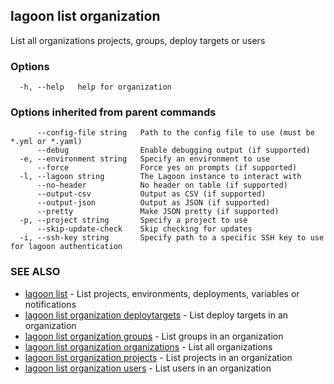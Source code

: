 ## lagoon list organization

List all organizations projects, groups, deploy targets or users

### Options

```
  -h, --help   help for organization
```

### Options inherited from parent commands

```
      --config-file string   Path to the config file to use (must be *.yml or *.yaml)
      --debug                Enable debugging output (if supported)
  -e, --environment string   Specify an environment to use
      --force                Force yes on prompts (if supported)
  -l, --lagoon string        The Lagoon instance to interact with
      --no-header            No header on table (if supported)
      --output-csv           Output as CSV (if supported)
      --output-json          Output as JSON (if supported)
      --pretty               Make JSON pretty (if supported)
  -p, --project string       Specify a project to use
      --skip-update-check    Skip checking for updates
  -i, --ssh-key string       Specify path to a specific SSH key to use for lagoon authentication
```

### SEE ALSO

* [lagoon list](lagoon_list.md)	 - List projects, environments, deployments, variables or notifications
* [lagoon list organization deploytargets](lagoon_list_organization_deploytargets.md)	 - List deploy targets in an organization
* [lagoon list organization groups](lagoon_list_organization_groups.md)	 - List groups in an organization
* [lagoon list organization organizations](lagoon_list_organization_organizations.md)	 - List all organizations
* [lagoon list organization projects](lagoon_list_organization_projects.md)	 - List projects in an organization
* [lagoon list organization users](lagoon_list_organization_users.md)	 - List users in an organization

